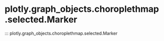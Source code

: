 # plotly.graph_objects.choroplethmap.selected.Marker

::: plotly.graph_objects.choroplethmap.selected.Marker
